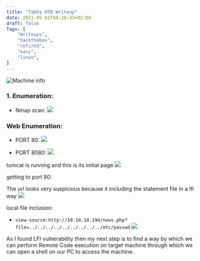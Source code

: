 ```yaml
---
title: "Tabby HTB Writeup"
date: 2021-05-01T04:28:33+02:00
draft: false
Tags: [
    "Writeups",
    "hackthebox",
    "retired",
    "easy",
    "linux",
]
---
```

![Machine info](/images/tabby/1.png)

### 1. Enumeration:
* Nmap scan:
![](/images/tabby/2.png)

### Web Enumeration:

* PORT 80:
![](/images/tabby/3.png)

* PORT 8080:
![](/images/tabby/4.png)

tomcat is running and this is its initial page
![](/images/tabby/5.png)

getting to port 80:

The url looks very suspicious because it including the statement file in a lfi way
![](/images/tabby/6.png)

local file inclusion:
 * ``view-source:http://10.10.10.194/news.php?file=../../../../../../../../../etc/passwd``
![](/images/tabby/7.png)

As I found LFI vulnerability then my next step is to find a way by which we can perform Remote Code execution on target machine through which we can open a shell on our PC to access the machine.




